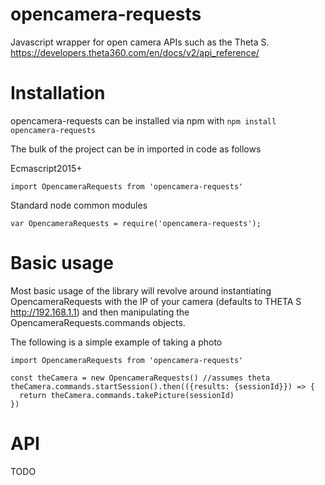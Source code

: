 # opencamera-requests
Javascript wrapper for open camera APIs such as the Theta S. https://developers.theta360.com/en/docs/v2/api_reference/

# Installation
opencamera-requests can be installed via npm with
`npm install opencamera-requests`

The bulk of the project can be in imported in code as follows

Ecmascript2015+

`import OpencameraRequests from 'opencamera-requests'`

Standard node common modules

`var OpencameraRequests = require('opencamera-requests');`

# Basic usage
Most basic usage of the library will revolve around instantiating OpencameraRequests with the IP of your camera (defaults to THETA S 
http://192.168.1.1) and then manipulating the OpencameraRequests.commands objects. 

The following is a simple example of taking a photo

```
import OpencameraRequests from 'opencamera-requests'

const theCamera = new OpencameraRequests() //assumes theta
theCamera.commands.startSession().then(({results: {sessionId}}) => {
  return theCamera.commands.takePicture(sessionId)
})
```

# API

TODO

